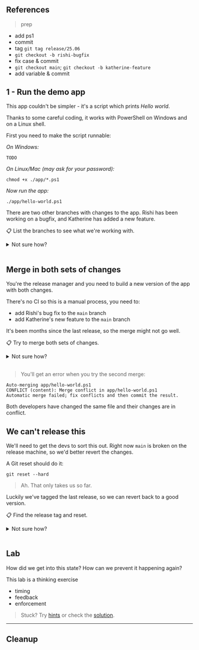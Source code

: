 #

## References

> prep

- add ps1
- commit 
- tag `git tag release/25.06`
- `git checkout -b rishi-bugfix`
- fix case & commit
- `git checkout main`; `git checkout -b katherine-feature`
- add variable & commit


## 1 - Run the demo app

This app couldn't be simpler - it's a script which prints _Hello world_. 

Thanks to some careful coding, it works with PowerShell on Windows and on a Linux shell. 

First you need to make the script runnable:

_On Windows:_

```
TODO
```
_On Linux/Mac (may ask for your password):_

```
chmod +x ./app/*.ps1
```

_Now run the app:_

```
./app/hello-world.ps1
```

There are two other branches with changes to the app. Rishi has been working on a bugfix, and Katherine has added a new feature.

📋 List the branches to see what we're working with.

<details>
  <summary>Not sure how?</summary>

git branch

> We have `rishi-bugfix` and `katherine-feature` which look good.

</details><br/>

## Merge in both sets of changes

You're the release manager and you need to build a new version of the app with both changes.

There's no CI so this is a manual process, you need to:

- add Rishi's bug fix to the `main` branch
- add Katherine's new feature to the `main` branch

It's been months since the last release, so the merge might not go well.

📋 Try to merge both sets of changes.

<details>
  <summary>Not sure how?</summary>

You can do the merging in any order - it will fail both ways :)

```
# make sure you're on main
git checkout main 

# merge in the bugfix
git merge rishi-bugfix

# and the new feature
git merge katherine-feature
```

</details><br/>

> You'll get an error when you try the second merge:

```
Auto-merging app/hello-world.ps1
CONFLICT (content): Merge conflict in app/hello-world.ps1
Automatic merge failed; fix conflicts and then commit the result.
```

Both developers have changed the same file and their changes are in conflict.

## We can't release this

We'll need to get the devs to sort this out. Right now `main` is broken on the release machine, so we'd better revert the changes.

A Git reset should do it:

```
git reset --hard
```

> Ah. That only takes us so far.

Luckily we've tagged the last release, so we can revert back to a good version. 

📋 Find the release tag and reset.

<details>
  <summary>Not sure how?</summary>

You can do the merging in any order - it will fail both ways :)

```
# list the tags
git tag

# reset to the latest release tag:
git reset --hard release/25.06
```

</details><br/>

## Lab

How did we get into this state? How can we prevent it happening again?

This lab is a thinking exercise

- timing
- feedback
- enforcement



> Stuck? Try [hints](hints.md) or check the [solution](solution.md).

___

## Cleanup